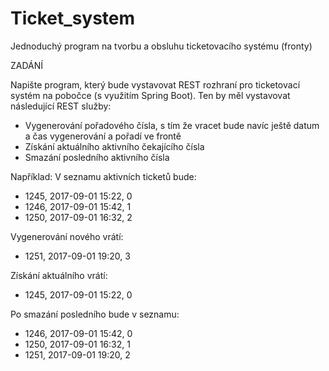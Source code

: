 # Ticket_system
Jednoduchý program na tvorbu a obsluhu ticketovacího systému (fronty)



ZADÁNÍ

Napište program, který bude vystavovat REST rozhraní pro ticketovací systém na pobočce (s využitím Spring Boot). Ten by měl vystavovat následující REST služby: 
- Vygenerování pořadového čísla, s tím že vracet bude navíc ještě datum a čas vygenerování a pořadí ve frontě 
- Získání aktuálního aktivního čekajícího čísla 
- Smazání posledního aktivního čísla 

Například: 
V seznamu aktivních ticketů bude:  
- 1245, 2017-09-01 15:22, 0 
- 1246, 2017-09-01 15:42, 1 
- 1250, 2017-09-01 16:32, 2 

Vygenerování nového vrátí: 
- 1251, 2017-09-01 19:20, 3 

Získání aktuálního vrátí: 
- 1245, 2017-09-01 15:22, 0 

Po smazání posledního bude v seznamu: 
- 1246, 2017-09-01 15:42, 0 
- 1250, 2017-09-01 16:32, 1 
- 1251, 2017-09-01 19:20, 2 
